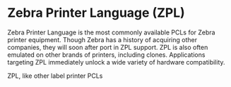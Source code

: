 # Zebra Printer Language (ZPL)

Zebra Printer Language is the most commonly available PCLs for Zebra printer equipment. Though Zebra has a history of acquiring other companies, they will soon after port in ZPL support. ZPL is also often emulated on other brands of printers, including clones. Applications targeting ZPL immediately unlock a wide variety of hardware compatibility.

ZPL, like other label printer PCLs
